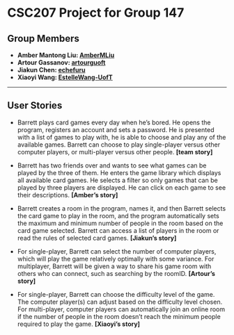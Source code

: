 # CSC207 Project for Group 147

## Group Members

- **Amber Mantong Liu: [AmberMLiu](https://github.com/AmberMLiu)**
- **Artour Gassanov: [artourguoft](https://github.com/artourguoft)**
- **Jiakun Chen: [echefuru](https://github.com/echefuru)**
- **Xiaoyi Wang: [EstelleWang-UofT](https://github.com/EstelleWang-UofT)**
* * *
## User Stories

- Barrett plays card games every day when he’s bored. He opens the program, registers an account and sets a password. 
He is presented with a list of games to play with, he is able to choose and play any of the available games.
Barrett can choose to play single-player versus other computer players, or multi-player versus other people.
**[team story]**


- Barrett has two friends over and wants to see what games can be played by the three of them.
He enters the game library which displays all available card games. 
He selects a filter so only games that can be played by three players are displayed.
He can click on each game to see their descriptions. **[Amber’s story]**


- Barrett creates a room in the program, names it, and then Barrett selects the card game to play in the room,
and the program automatically sets the maximum and minimum number of people in the room based on the card game selected.
Barrett can access a list of players in the room or read the rules of selected card games. **[Jiakun’s story]**


- For single-player, Barrett can select the number of computer players, which will play the game relatively optimally with some variance.
For multiplayer, Barrett will be given a way to share his game room with others who can connect, such as searching by the roomID. **[Artour’s story]**


- For single-player, Barrett can choose the difficulty level of the game.
The computer player(s) can adjust based on the difficulty level chosen. For multi-player, computer players can automatically
join an online room if the number of people in the room doesn’t reach the minimum people required to play the game.
**[Xiaoyi’s story]**
